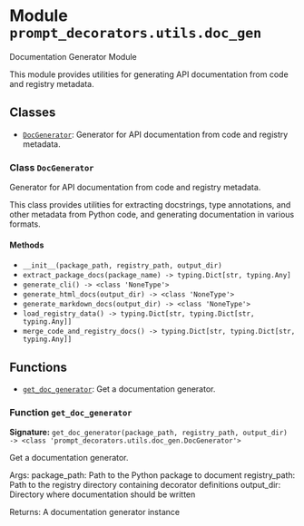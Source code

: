 # Module `prompt_decorators.utils.doc_gen`

Documentation Generator Module

This module provides utilities for generating API documentation from code and registry metadata.

## Classes

- [`DocGenerator`](#class-docgenerator): Generator for API documentation from code and registry metadata.

### Class `DocGenerator`

Generator for API documentation from code and registry metadata.

This class provides utilities for extracting docstrings, type annotations,
and other metadata from Python code, and generating documentation in various formats.

#### Methods

- `__init__(package_path, registry_path, output_dir)`
- `extract_package_docs(package_name) -> typing.Dict[str, typing.Any]`
- `generate_cli() -> <class 'NoneType'>`
- `generate_html_docs(output_dir) -> <class 'NoneType'>`
- `generate_markdown_docs(output_dir) -> <class 'NoneType'>`
- `load_registry_data() -> typing.Dict[str, typing.Dict[str, typing.Any]]`
- `merge_code_and_registry_docs() -> typing.Dict[str, typing.Dict[str, typing.Any]]`

## Functions

- [`get_doc_generator`](#function-get_doc_generator): Get a documentation generator.

### Function `get_doc_generator`

**Signature:** `get_doc_generator(package_path, registry_path, output_dir) -> <class 'prompt_decorators.utils.doc_gen.DocGenerator'>`

Get a documentation generator.

Args:
    package_path: Path to the Python package to document
    registry_path: Path to the registry directory containing decorator definitions
    output_dir: Directory where documentation should be written

Returns:
    A documentation generator instance
